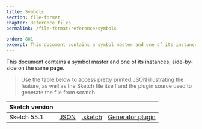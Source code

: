 ```yaml
---
title: Symbols
section: file-format
chapter: Reference files
permalink: /file-format/reference/symbols

order: 801
excerpt: This document contains a symbol master and one of its instances, side-by-side on the same page.
---
```


This document contains a symbol master and one of its instances, side-by-side on the same page.

> Use the table below to access pretty printed JSON illustrating the feature, as well as the Sketch file itself and the plugin source used to generate the file from scratch.

| Sketch version |                                                                                                      |                                                                                                                |                                                                                                                                             |
| -------------- | ---------------------------------------------------------------------------------------------------- | -------------------------------------------------------------------------------------------------------------- | ------------------------------------------------------------------------------------------------------------------------------------------- |
| Sketch 55.1    | [JSON](https://github.com/BohemianCoding/SketchAPI/tree/develop/reference-files/55.1/symbols/output) | [.sketch](https://github.com/BohemianCoding/SketchAPI/tree/develop/reference-files/55.1/symbols/output.sketch) | [Generator plugin](https://github.com/BohemianCoding/SketchAPI/tree/develop/reference-files/plugin.sketchplugin/Contents/Sketch/symbols.js) |
